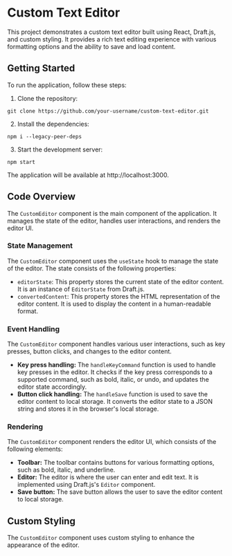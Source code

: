 # Custom Text Editor

This project demonstrates a custom text editor built using React, Draft.js, and custom styling. It provides a rich text editing experience with various formatting options and the ability to save and load content.

## Getting Started

To run the application, follow these steps:

1. Clone the repository:

```
git clone https://github.com/your-username/custom-text-editor.git
```

2. Install the dependencies:

```
npm i --legacy-peer-deps
```

3. Start the development server:

```
npm start
```

The application will be available at http://localhost:3000.

## Code Overview

The `CustomEditor` component is the main component of the application. It manages the state of the editor, handles user interactions, and renders the editor UI.

### State Management

The `CustomEditor` component uses the `useState` hook to manage the state of the editor. The state consists of the following properties:

- `editorState`: This property stores the current state of the editor content. It is an instance of `EditorState` from Draft.js.
- `convertedContent`: This property stores the HTML representation of the editor content. It is used to display the content in a human-readable format.

### Event Handling

The `CustomEditor` component handles various user interactions, such as key presses, button clicks, and changes to the editor content.

- **Key press handling:** The `handleKeyCommand` function is used to handle key presses in the editor. It checks if the key press corresponds to a supported command, such as bold, italic, or undo, and updates the editor state accordingly.
- **Button click handling:** The `handleSave` function is used to save the editor content to local storage. It converts the editor state to a JSON string and stores it in the browser's local storage.

### Rendering

The `CustomEditor` component renders the editor UI, which consists of the following elements:

- **Toolbar:** The toolbar contains buttons for various formatting options, such as bold, italic, and underline.
- **Editor:** The editor is where the user can enter and edit text. It is implemented using Draft.js's `Editor` component.
- **Save button:** The save button allows the user to save the editor content to local storage.

## Custom Styling

The `CustomEditor` component uses custom styling to enhance the appearance of the editor.
